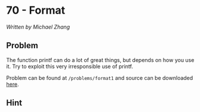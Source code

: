 # 70 - Format

*Written by Michael Zhang*

## Problem

The function printf can do a lot of great things, but depends on how you use it. Try to exploit this very irresponsible use of printf.

Problem can be found at `/problems/format1` and source can be downloaded [here](format1.c).

## Hint